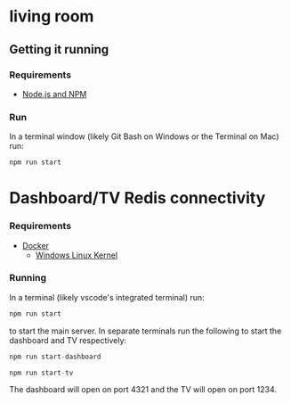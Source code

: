 # living room

## Getting it running

### Requirements

- [Node.js and NPM](https://nodejs.org/en/download/)

### Run

In a terminal window (likely Git Bash on Windows or the Terminal on Mac) run:

```js
npm run start
```


# Dashboard/TV Redis connectivity

### Requirements

- [Docker](https://www.docker.com/products/docker-desktop/)
    - [Windows Linux Kernel](https://learn.microsoft.com/en-us/windows/wsl/install-manual#step-4---download-the-linux-kernel-update-package)

### Running

In a terminal (likely vscode's integrated terminal) run:
```js
npm run start
```
to start the main server. In separate terminals run the following to start the dashboard and TV respectively:
```js
npm run start-dashboard
```
```js
npm run start-tv
```
The dashboard will open on port 4321 and the TV will open on port 1234.